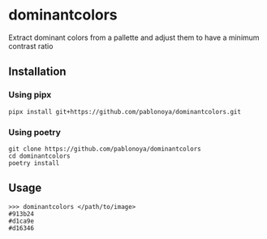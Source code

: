 # dominantcolors

Extract dominant colors from a pallette and adjust them to have a minimum contrast ratio

## Installation

### Using pipx

```
pipx install git+https://github.com/pablonoya/dominantcolors.git
```

### Using poetry

```
git clone https://github.com/pablonoya/dominantcolors
cd dominantcolors
poetry install
```

## Usage

```
>>> dominantcolors </path/to/image>
#913b24
#d1ca9e
#d16346
```
